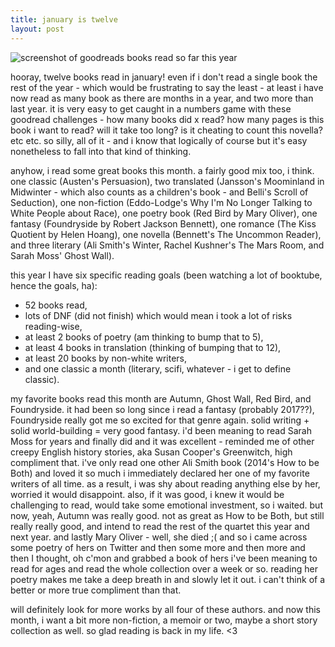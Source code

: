 ```yaml
---
title: january is twelve
layout: post
---
```


![screenshot of goodreads books read so far this year]({{site.baseurl}}/assets/img/goodreads2019_feb12019.png)

hooray, twelve books read in january! even if i don't read a single book the rest of the year - which would be frustrating to say the least - at least i have now read as many book as there are months in a year, and two more than last year. it is very easy to get caught in a numbers game with these goodread challenges - how many books did x read? how many pages is this book i want to read? will it take too long? is it cheating to count this novella? etc etc. so silly, all of it - and i know that logically of course but it's easy nonetheless to fall into that kind of thinking. 

anyhow, i read some great books this month. a fairly good mix too, i think. one classic (Austen's Persuasion), two translated (Jansson's Moominland in Midwinter - which also counts as a children's book - and Belli's Scroll of Seduction), one non-fiction (Eddo-Lodge's Why I'm No Longer Talking to White People about Race), one poetry book (Red Bird by Mary Oliver), one fantasy (Foundryside by Robert Jackson Bennett), one romance (The Kiss Quotient by Helen Hoang), one novella (Bennett's The Uncommon Reader), and three literary (Ali Smith's Winter, Rachel Kushner's The Mars Room, and Sarah Moss' Ghost Wall). 

this year I have six specific reading goals (been watching a lot of booktube, hence the goals, ha): 
* 52 books read, 
* lots of DNF (did not finish) which would mean i took a lot of risks reading-wise, 
* at least 2 books of poetry (am thinking to bump that to 5), 
* at least 4 books in translation (thinking of bumping that to 12), 
* at least 20 books by non-white writers, 
* and one classic a month (literary, scifi, whatever - i get to define classic). 

my favorite books read this month are Autumn, Ghost Wall, Red Bird, and Foundryside. it had been so long since i read a fantasy (probably 2017??), Foundryside really got me so excited for that genre again. solid writing + solid world-building = very good fantasy. i'd been meaning to read Sarah Moss for years and finally did and it was excellent - reminded me of other creepy English history stories, aka Susan Cooper's Greenwitch, high compliment that. i've only read one other Ali Smith book (2014's How to be Both) and loved it so much i immediately declared her one of my favorite writers of all time. as a result, i was shy about reading anything else by her, worried it would disappoint. also, if it was good, i knew it would be challenging to read, would take some emotional investment, so i waited. but now, yeah, Autumn was really good. not as great as How to be Both, but still really really good, and intend to read the rest of the quartet this year and next year. and lastly Mary Oliver - well, she died ;( and so i came across some poetry of hers on Twitter and then some more and then more and then I thought, oh c'mon and grabbed a book of hers i've been meaning to read for ages and read the whole collection over a week or so. reading her poetry makes me take a deep breath in and slowly let it out. i can't think of a better or more true compliment than that. 

will definitely look for more works by all four of these authors. and now this month, i want a bit more non-fiction, a memoir or two, maybe a short story collection as well. so glad reading is back in my life. <3 
